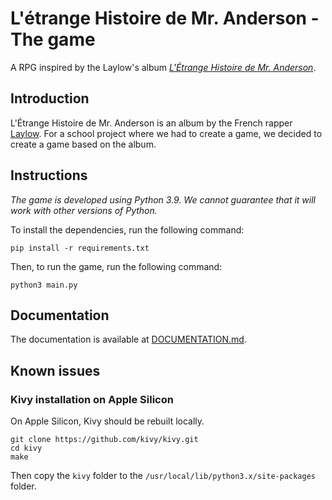 # L'étrange Histoire de Mr. Anderson - The game
A RPG inspired by the Laylow's album *[L'Étrange Histoire de Mr. Anderson](https://fr.wikipedia.org/wiki/L'%C3%89trange_Histoire_de_Mr._Anderson)*.

## Introduction

L'Étrange Histoire de Mr. Anderson is an album by the French rapper [Laylow](https://fr.wikipedia.org/wiki/Laylow). For a school project where we had to create a game, we decided to create a game based on the album.

## Instructions

_The game is developed using Python 3.9. We cannot guarantee that it will work with other versions of Python._

To install the dependencies, run the following command:
```shell
pip install -r requirements.txt
```

Then, to run the game, run the following command:
```shell
python3 main.py
```

## Documentation

The documentation is available at [DOCUMENTATION.md](/DOCUMENTATION.md).

## Known issues

### Kivy installation on Apple Silicon

On Apple Silicon, Kivy should be rebuilt locally.

```shell
git clone https://github.com/kivy/kivy.git
cd kivy
make
```

Then copy the `kivy` folder to the `/usr/local/lib/python3.x/site-packages` folder.
